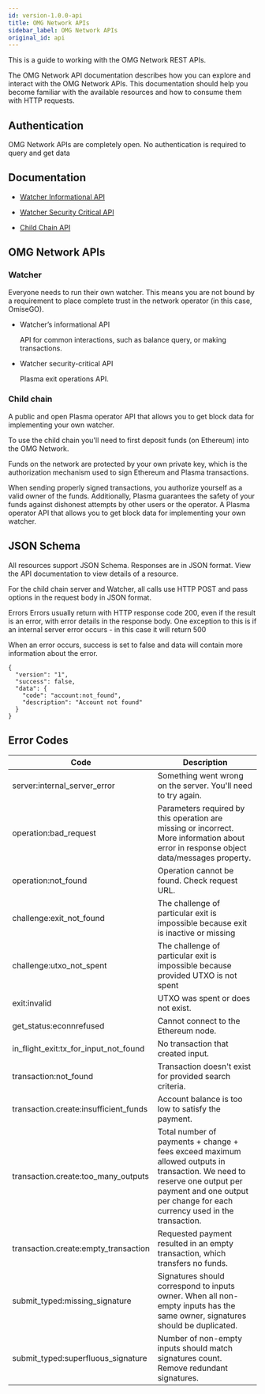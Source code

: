```yaml
---
id: version-1.0.0-api
title: OMG Network APIs
sidebar_label: OMG Network APIs
original_id: api
---
```


This is a guide to working with the OMG Network REST APIs.

The OMG Network API documentation describes how you can explore and interact with the OMG Network APIs. This documentation should help you become familiar with the available resources and how to consume them with HTTP requests.

## Authentication
OMG Network APIs are completely open. No authentication is required to query and get data


## Documentation
- [Watcher Informational API](https://docs.omg.network/elixir-omg/docs-ui/?url=master%2Foperator_api_specs.yaml&urls.primaryName=master%2Finfo_api_specs)

- [Watcher Security Critical API](https://docs.omg.network/elixir-omg/docs-ui/?url=master%2Foperator_api_specs.yaml&urls.primaryName=master%2Fsecurity_critical_api_specs)

- [Child Chain API](https://docs.omg.network/elixir-omg/docs-ui)


## OMG Network APIs

### Watcher	
Everyone needs to run their own watcher. This means you are not bound by a requirement to place complete trust in the network operator (in this case, OmiseGO).

* Watcher’s informational API
    
    API for common interactions, such as balance query, or making transactions. 


* Watcher security-critical API
    
    Plasma exit operations API.


### Child chain	
A public and open Plasma operator API that allows you to get block data for implementing your own watcher.

To use the child chain you'll need to first deposit funds (on Ethereum) into the OMG Network.

Funds on the network are protected by your own private key, which is the authorization mechanism used to sign Ethereum and Plasma transactions.

When sending properly signed transactions, you authorize yourself as a valid owner of the funds. Additionally, Plasma guarantees the safety of your funds against dishonest attempts by other users or the operator. A Plasma operator API that allows you to get block data for implementing your own watcher.

<!-- Review comment was: Authentication: I can see no point to list ch-ch endpoints in the table. Also this is safer to submit txs through a Watcher -->
<!-- | Endpoint  | Description   |
| ---       |   ---         |
| transaction.submit    | Submits a signed transaction to the child chain. |
| block.get | Retrieves a specific block from the child chain by its hash, which was published on the root chain. | -->



## JSON Schema
All resources support JSON Schema. Responses are in JSON format. View the API documentation to view details of a resource. 

For the child chain server and Watcher, all calls use HTTP POST and pass options in the request body in JSON format. 

Errors
Errors usually return with HTTP response code 200, even if the result is an error, with error details in the response body. One exception to this is if an internal server error occurs - in this case it will return 500

When an error occurs, success is set to false and data will contain more information about the error.

```
{
  "version": "1",
  "success": false,
  "data": {
    "code": "account:not_found",
    "description": "Account not found"
  }
}
```

## Error Codes


| Code  | Description   |
| ---   | ---   |
| server:internal_server_error  | Something went wrong on the server. You'll need to try again. |
| operation:bad_request | Parameters required by this operation are missing or incorrect. More information about error in response object data/messages property. |
| operation:not_found   | Operation cannot be found. Check request URL. |
| challenge:exit_not_found  | The challenge of particular exit is impossible because exit is inactive or missing |
| challenge:utxo_not_spent  | The challenge of particular exit is impossible because provided UTXO is not spent |
| exit:invalid  | UTXO was spent or does not exist. |
| get_status:econnrefused   | Cannot connect to the Ethereum node. |
| in_flight_exit:tx_for_input_not_found | No transaction that created input. |
| transaction:not_found | Transaction doesn't exist for provided search criteria. |
| transaction.create:insufficient_funds | Account balance is too low to satisfy the payment. |
| transaction.create:too_many_outputs   | Total number of payments + change + fees exceed maximum allowed outputs in transaction. We need to reserve one output per payment and one output per change for each currency used in the transaction. |
| transaction.create:empty_transaction  | Requested payment resulted in an empty transaction, which transfers no funds. |
| submit_typed:missing_signature    | Signatures should correspond to inputs owner. When all non-empty inputs has the same owner, signatures should be duplicated. |
| submit_typed:superfluous_signature    | Number of non-empty inputs should match signatures count. Remove redundant signatures. |

